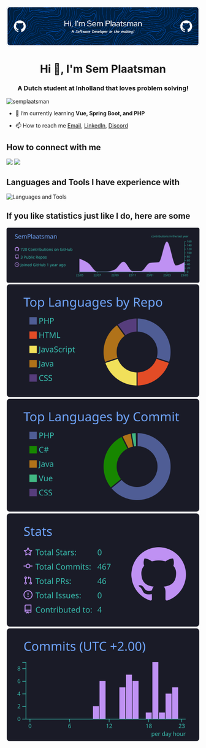 ![Header](./github-header-image.png)
<h1 align="center">Hi 👋, I'm Sem Plaatsman</h1>
<h3 align="center">A Dutch student at Inholland that loves problem solving!</h3>

<p align="left"> <img src="https://komarev.com/ghpvc/?username=semplaatsman&label=Profile%20views&color=0e75b6&style=flat" alt="semplaatsman" /> </p>

- 🌱 I’m currently learning **Vue, Spring Boot, and PHP**

- 📫 How to reach me [Email](mailto:semplaatsman@gmail.com), [LinkedIn](https://www.linkedin.com/in/sem-plaatsman-079a8a136/), [Discord](https://discordapp.com/users/665130181597462530)

## How to connect with me
[![](https://skillicons.dev/icons?i=discord)](https://discordapp.com/users/665130181597462530)
[![](https://skillicons.dev/icons?i=linkedin)](https://linkedin.com/in/sem-plaatsman-079a8a136)

## Languages and Tools I have experience with
![Languages and Tools](https://skillicons.dev/icons?i=java,cs,dotnet,spring,mongodb,mysql,hibernate,nginx,idea,visualstudio,vscode,php,linux,vite,vue,css,github,git,docker,bash,bootstrap,js,figma)

## If you like statistics just like I do, here are some
![](https://raw.githubusercontent.com/SemPlaatsman/SemPlaatsman/master/profile-summary-card-output/tokyonight/0-profile-details.svg)
![](https://raw.githubusercontent.com/SemPlaatsman/SemPlaatsman/master/profile-summary-card-output/tokyonight/1-repos-per-language.svg) ![](https://raw.githubusercontent.com/SemPlaatsman/SemPlaatsman/master/profile-summary-card-output/tokyonight/2-most-commit-language.svg)
![](https://raw.githubusercontent.com/SemPlaatsman/SemPlaatsman/master/profile-summary-card-output/tokyonight/3-stats.svg) ![](https://raw.githubusercontent.com/SemPlaatsman/SemPlaatsman/master/profile-summary-card-output/tokyonight/4-productive-time.svg)
